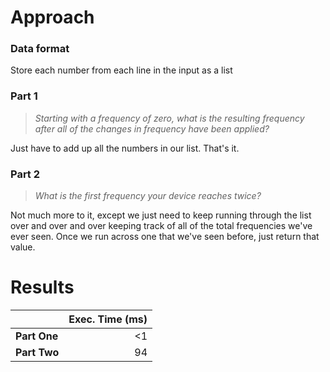 # Approach
### Data format

Store each number from each line in the input as a list

### Part 1
> _Starting with a frequency of zero, what is the resulting frequency after all of the changes in frequency have been applied?_

Just have to add up all the numbers in our list. That's it.

### Part 2
> _What is the first frequency your device reaches twice?_

Not much more to it, except we just need to keep running through the list over and over and over keeping track of all
of the total frequencies we've ever seen. Once we run across one that we've seen before, just return that value.

# Results

|              | Exec. Time (ms) |
|--------------|----------------:|
| **Part One** |              <1 |
| **Part Two** |              94 |
